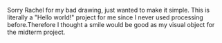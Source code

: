 Sorry Rachel for my bad drawing, just wanted to make it simple. This is literally a "Hello world!" project for me since I never used processing before.Therefore I thought a smile would be good as my visual object for the midterm project.

